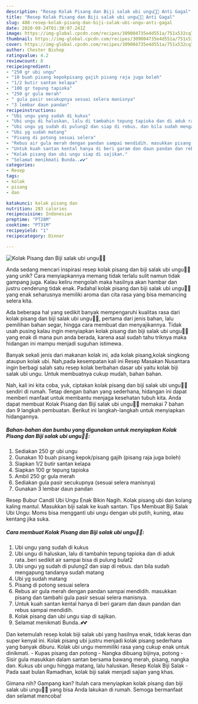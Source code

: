 ```yaml
---
description: "Resep Kolak Pisang dan Biji salak ubi ungu🍠🍌 Anti Gagal"
title: "Resep Kolak Pisang dan Biji salak ubi ungu🍠🍌 Anti Gagal"
slug: 488-resep-kolak-pisang-dan-biji-salak-ubi-ungu-anti-gagal
date: 2020-09-24T01:30:07.241Z
image: https://img-global.cpcdn.com/recipes/309004735e4d551a/751x532cq70/kolak-pisang-dan-biji-salak-ubi-ungu🍠🍌-foto-resep-utama.jpg
thumbnail: https://img-global.cpcdn.com/recipes/309004735e4d551a/751x532cq70/kolak-pisang-dan-biji-salak-ubi-ungu🍠🍌-foto-resep-utama.jpg
cover: https://img-global.cpcdn.com/recipes/309004735e4d551a/751x532cq70/kolak-pisang-dan-biji-salak-ubi-ungu🍠🍌-foto-resep-utama.jpg
author: Chester Bishop
ratingvalue: 4.2
reviewcount: 8
recipeingredient:
- "250 gr ubi ungu"
- "10 buah pisang kepokpisang gajih pisang raja juga boleh"
- "1/2 butir santan kelapa"
- "100 gr tepung tapioka"
- "250 gr gula merah"
- " gula pasir secukupnya sesuai selera manisnya"
- "3 lembar daun pandan"
recipeinstructions:
- "Ubi ungu yang sudah di kukus"
- "Ubi ungu di haluskan, lalu di tambahin tepung tapioka dan di aduk rata..beri sedikit air sampai bisa di pulung bulat2"
- "Ubi ungu yg sudah di pulung2 dan siap di rebus. dan bila sudah mengapung tandanya sudah matang"
- "Ubi yg sudah matang"
- "Pisang di potong sesuai selera"
- "Rebus air gula merah dengan pandan sampai mendidih. masukkan pisang dan tambahi gula pasir sesuai selera manisnya."
- "Untuk kuah santan kental hanya di beri garam dan daun pandan dan rebus sampai mendidih."
- "Kolak pisang dan ubi ungu siap di sajikan."
- "Selamat menikmati Bunda..💕💕"
categories:
- Resep
tags:
- kolak
- pisang
- dan

katakunci: kolak pisang dan 
nutrition: 283 calories
recipecuisine: Indonesian
preptime: "PT28M"
cooktime: "PT31M"
recipeyield: "1"
recipecategory: Dinner

---
```



![Kolak Pisang dan Biji salak ubi ungu🍠🍌](https://img-global.cpcdn.com/recipes/309004735e4d551a/751x532cq70/kolak-pisang-dan-biji-salak-ubi-ungu🍠🍌-foto-resep-utama.jpg)

Anda sedang mencari inspirasi resep kolak pisang dan biji salak ubi ungu🍠🍌 yang unik? Cara menyiapkannya memang tidak terlalu sulit namun tidak gampang juga. Kalau keliru mengolah maka hasilnya akan hambar dan justru cenderung tidak enak. Padahal kolak pisang dan biji salak ubi ungu🍠🍌 yang enak seharusnya memiliki aroma dan cita rasa yang bisa memancing selera kita.

Ada beberapa hal yang sedikit banyak mempengaruhi kualitas rasa dari kolak pisang dan biji salak ubi ungu🍠🍌, pertama dari jenis bahan, lalu pemilihan bahan segar, hingga cara membuat dan menyajikannya. Tidak usah pusing kalau ingin menyiapkan kolak pisang dan biji salak ubi ungu🍠🍌 yang enak di mana pun anda berada, karena asal sudah tahu triknya maka hidangan ini mampu menjadi suguhan istimewa.

Banyak sekali jenis dari makanan kolak ini, ada kolak pisang,kolak singkong ataupun kolak ubi. Nah,pada kesempatan kali ini Resep Masakan Nusantara ingin berbagi salah satu resep kolak berbahan dasar ubi yaitu kolak biji salak ubi ungu. Untuk membuatnya cukup mudah, bahan bahan.


Nah, kali ini kita coba, yuk, ciptakan kolak pisang dan biji salak ubi ungu🍠🍌 sendiri di rumah. Tetap dengan bahan yang sederhana, hidangan ini dapat memberi manfaat untuk membantu menjaga kesehatan tubuh kita. Anda dapat membuat Kolak Pisang dan Biji salak ubi ungu🍠🍌 memakai 7 bahan dan 9 langkah pembuatan. Berikut ini langkah-langkah untuk menyiapkan hidangannya.

<!--inarticleads1-->

##### Bahan-bahan dan bumbu yang digunakan untuk menyiapkan Kolak Pisang dan Biji salak ubi ungu🍠🍌:

1. Sediakan 250 gr ubi ungu
1. Gunakan 10 buah pisang kepok/pisang gajih (pisang raja juga boleh)
1. Siapkan 1/2 butir santan kelapa
1. Siapkan 100 gr tepung tapioka
1. Ambil 250 gr gula merah
1. Sediakan  gula pasir secukupnya (sesuai selera manisnya)
1. Gunakan 3 lembar daun pandan


Resep Bubur Candil Ubi Ungu Enak Bikin Nagih. Kolak pisang ubi dan kolang kaling mantul. Masukkan biji salak ke kuah santan. Tips Membuat Biji Salak Ubi Ungu: Moms bisa mengganti ubi ungu dengan ubi putih, kuning, atau kentang jika suka. 

<!--inarticleads2-->

##### Cara membuat Kolak Pisang dan Biji salak ubi ungu🍠🍌:

1. Ubi ungu yang sudah di kukus
1. Ubi ungu di haluskan, lalu di tambahin tepung tapioka dan di aduk rata..beri sedikit air sampai bisa di pulung bulat2
1. Ubi ungu yg sudah di pulung2 dan siap di rebus. dan bila sudah mengapung tandanya sudah matang
1. Ubi yg sudah matang
1. Pisang di potong sesuai selera
1. Rebus air gula merah dengan pandan sampai mendidih. masukkan pisang dan tambahi gula pasir sesuai selera manisnya.
1. Untuk kuah santan kental hanya di beri garam dan daun pandan dan rebus sampai mendidih.
1. Kolak pisang dan ubi ungu siap di sajikan.
1. Selamat menikmati Bunda..💕💕


Dan ketemulah resep kolak biji salak ubi yang hasilnya enak, tidak keras dan super kenyal ini. Kolak pisang ubi justru menjadi kolak pisang sederhana yang banyak diburu. Kolak ubi ungu memmiliki rasa yang cukup enak untuk dinikmati. - Kupas pisang dan potong - Nangka dibuang bijinya, potong - Sisir gula masukkan dalam santan bersama bawang merah, pisang, nangka dan. Kukus ubi ungu hingga matang, lalu haluskan. Resep Kolak Biji Salak - Pada saat bulan Ramadhan, kolak biji salak menjadi sajian yang khas. 

Gimana nih? Gampang kan? Itulah cara menyiapkan kolak pisang dan biji salak ubi ungu🍠🍌 yang bisa Anda lakukan di rumah. Semoga bermanfaat dan selamat mencoba!
